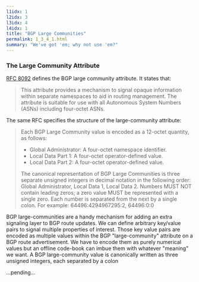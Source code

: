 ```yaml
---
l1idx: 1
l2idx: 3
l3idx: 4
l4idx: 1
title: "BGP Large Communities"
permalink: 1_3_4_1.html
summary: "We've got 'em; why not use 'em?"
---
```


### The Large Community Attribute

[RFC 8092](https://www.rfc-editor.org/rfc/rfc8092) defines the BGP large community attribute.  It states that:

> This attribute provides a mechanism to signal opaque information within separate namespaces to aid in routing management.  The attribute is suitable for use with all Autonomous System Numbers (ASNs) including four-octet ASNs.

The same RFC specifies the structure of the large-community attribute:

> Each BGP Large Community value is encoded as a 12-octet quantity, as follows:
> - Global Administrator:  A four-octet namespace identifier.
> - Local Data Part 1:  A four-octet operator-defined value.
> - Local Data Part 2:  A four-octet operator-defined value.
>
> The canonical representation of BGP Large Communities is three separate unsigned integers in decimal notation in the following order: Global Administrator, Local Data 1, Local Data 2.  Numbers MUST NOT contain leading zeros; a zero value MUST be represented with a single zero.  Each number is separated from the next by a single colon.  For example: 64496:4294967295:2, 64496:0:0


BGP large-communities are a handy mechanism for adding an extra signaling layer to BGP route updates. We can define arbitrary key/value pairs to signal multiple
properties of interest. Those key value pairs are encoded as multiple values within the BGP "large-community" attribute on a BGP route advertisement. We have to
encode them as purely numerical values but an offline code-book can imbue them with whatever "meaning" we want. A BGP large-community value is canonically
written as three unsigned integers, each separated by a colon

...pending...

